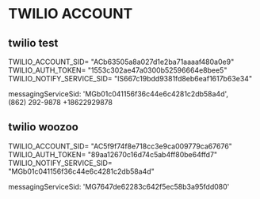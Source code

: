 # TWILIO ACCOUNT

## twilio test
TWILIO_ACCOUNT_SID= "ACb63505a8a027d1e2ba71aaaaf480a0e9"
TWILIO_AUTH_TOKEN= "1553c302ae47a0300b52596664e8bee5"
TWILIO_NOTIFY_SERVICE_SID= "IS667c19bdd9381fd8eb6eaf1617b63e34"

messagingServiceSid: 'MGb01c041156f36c44e6c4281c2db58a4d',   
(862) 292-9878
+18622929878

## twilio woozoo
TWILIO_ACCOUNT_SID= "AC5f9f74f8e718cc3e9ca009779ca67676"
TWILIO_AUTH_TOKEN= "89aa12670c16d74c5ab4ff80be64ffd7"
TWILIO_NOTIFY_SERVICE_SID= "MGb01c041156f36c44e6c4281c2db58a4d"

messagingServiceSid: 'MG7647de62283c642f5ec58b3a95fdd080'